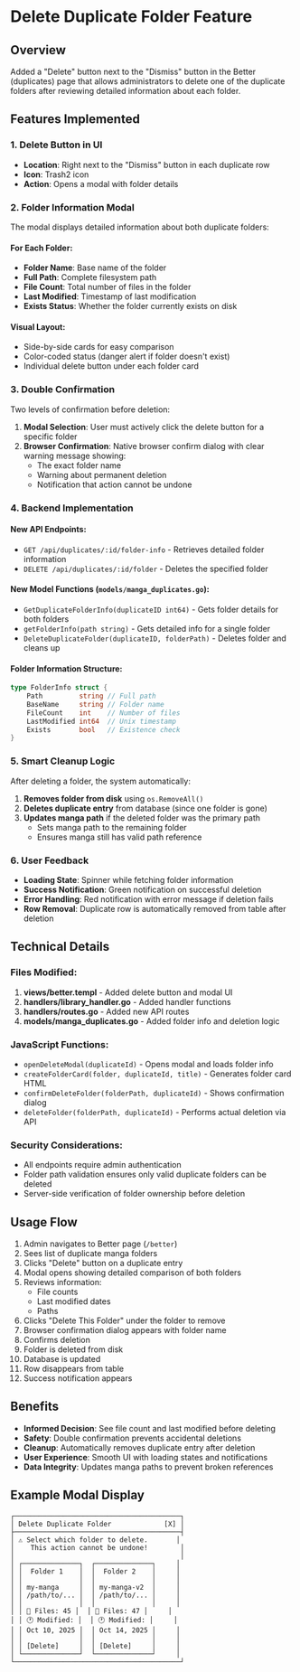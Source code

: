 # Delete Duplicate Folder Feature

## Overview
Added a "Delete" button next to the "Dismiss" button in the Better (duplicates) page that allows administrators to delete one of the duplicate folders after reviewing detailed information about each folder.

## Features Implemented

### 1. Delete Button in UI
- **Location**: Right next to the "Dismiss" button in each duplicate row
- **Icon**: Trash2 icon
- **Action**: Opens a modal with folder details

### 2. Folder Information Modal
The modal displays detailed information about both duplicate folders:

#### For Each Folder:
- **Folder Name**: Base name of the folder
- **Full Path**: Complete filesystem path
- **File Count**: Total number of files in the folder
- **Last Modified**: Timestamp of last modification
- **Exists Status**: Whether the folder currently exists on disk

#### Visual Layout:
- Side-by-side cards for easy comparison
- Color-coded status (danger alert if folder doesn't exist)
- Individual delete button under each folder card

### 3. Double Confirmation
Two levels of confirmation before deletion:
1. **Modal Selection**: User must actively click the delete button for a specific folder
2. **Browser Confirmation**: Native browser confirm dialog with clear warning message showing:
   - The exact folder name
   - Warning about permanent deletion
   - Notification that action cannot be undone

### 4. Backend Implementation

#### New API Endpoints:
- `GET /api/duplicates/:id/folder-info` - Retrieves detailed folder information
- `DELETE /api/duplicates/:id/folder` - Deletes the specified folder

#### New Model Functions (`models/manga_duplicates.go`):
- `GetDuplicateFolderInfo(duplicateID int64)` - Gets folder details for both folders
- `getFolderInfo(path string)` - Gets detailed info for a single folder
- `DeleteDuplicateFolder(duplicateID, folderPath)` - Deletes folder and cleans up

#### Folder Information Structure:
```go
type FolderInfo struct {
    Path         string // Full path
    BaseName     string // Folder name
    FileCount    int    // Number of files
    LastModified int64  // Unix timestamp
    Exists       bool   // Existence check
}
```

### 5. Smart Cleanup Logic

After deleting a folder, the system automatically:
1. **Removes folder from disk** using `os.RemoveAll()`
2. **Deletes duplicate entry** from database (since one folder is gone)
3. **Updates manga path** if the deleted folder was the primary path
   - Sets manga path to the remaining folder
   - Ensures manga still has valid path reference

### 6. User Feedback

- **Loading State**: Spinner while fetching folder information
- **Success Notification**: Green notification on successful deletion
- **Error Handling**: Red notification with error message if deletion fails
- **Row Removal**: Duplicate row is automatically removed from table after deletion

## Technical Details

### Files Modified:
1. **views/better.templ** - Added delete button and modal UI
2. **handlers/library_handler.go** - Added handler functions
3. **handlers/routes.go** - Added new API routes
4. **models/manga_duplicates.go** - Added folder info and deletion logic

### JavaScript Functions:
- `openDeleteModal(duplicateId)` - Opens modal and loads folder info
- `createFolderCard(folder, duplicateId, title)` - Generates folder card HTML
- `confirmDeleteFolder(folderPath, duplicateId)` - Shows confirmation dialog
- `deleteFolder(folderPath, duplicateId)` - Performs actual deletion via API

### Security Considerations:
- All endpoints require admin authentication
- Folder path validation ensures only valid duplicate folders can be deleted
- Server-side verification of folder ownership before deletion

## Usage Flow

1. Admin navigates to Better page (`/better`)
2. Sees list of duplicate manga folders
3. Clicks "Delete" button on a duplicate entry
4. Modal opens showing detailed comparison of both folders
5. Reviews information:
   - File counts
   - Last modified dates
   - Paths
6. Clicks "Delete This Folder" under the folder to remove
7. Browser confirmation dialog appears with folder name
8. Confirms deletion
9. Folder is deleted from disk
10. Database is updated
11. Row disappears from table
12. Success notification appears

## Benefits

- **Informed Decision**: See file count and last modified before deleting
- **Safety**: Double confirmation prevents accidental deletions
- **Cleanup**: Automatically removes duplicate entry after deletion
- **User Experience**: Smooth UI with loading states and notifications
- **Data Integrity**: Updates manga paths to prevent broken references

## Example Modal Display

```
┌─────────────────────────────────────────┐
│ Delete Duplicate Folder             [X] │
├─────────────────────────────────────────┤
│ ⚠️ Select which folder to delete.       │
│    This action cannot be undone!        │
│                                         │
│ ┌──────────────┐  ┌──────────────┐     │
│ │  Folder 1    │  │  Folder 2    │     │
│ │              │  │              │     │
│ │ my-manga     │  │ my-manga-v2  │     │
│ │ /path/to/... │  │ /path/to/... │     │
│ │              │  │              │     │
│ │ 📄 Files: 45 │  │ 📄 Files: 47 │     │
│ │ 🕐 Modified: │  │ 🕐 Modified: │     │
│ │ Oct 10, 2025 │  │ Oct 14, 2025 │     │
│ │              │  │              │     │
│ │ [Delete]     │  │ [Delete]     │     │
│ └──────────────┘  └──────────────┘     │
└─────────────────────────────────────────┘
```
